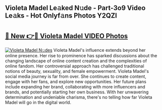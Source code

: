 ## Violeta Madel Le𝚊ked N𝚞de - Part-3o9 Video Le𝚊ks - Hot Onlyf𝚊ns Photos Y2QZl

# <h2><a href="http://ac47850.deff.icu/?id=Violeta+Madel">🔗 New 👉🔴 Violeta Madel VIDEO Photos</a></h2>

[![Violeta Madel N𝚞des](https://i.imgur.com/rIISA9y.gif)](http://ac47850.deff.icu/?id=Violeta+Madel)
Violeta Madel's influence extends beyond her online presence. Her rise to prominence has sparked discussions about the changing landscape of online content creation and the complexities of online fandom. Her controversial approach has challenged traditional notions of beauty, sexuality, and female empowerment. Violeta Madel's social media journey is far from over. She continues to create content, engage with her fans, and explore new opportunities. Her future plans include expanding her brand, collaborating with more influencers and brands, and potentially starting her own business. With her unwavering determination and undeniable charisma, there's no telling how far Violeta Madel will go in the digital world.
